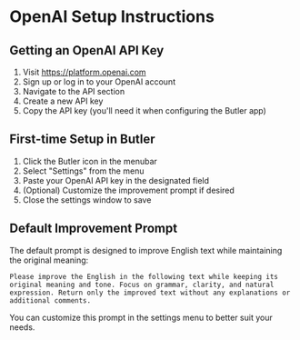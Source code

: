 # OpenAI Setup Instructions

## Getting an OpenAI API Key
1. Visit https://platform.openai.com
2. Sign up or log in to your OpenAI account
3. Navigate to the API section
4. Create a new API key
5. Copy the API key (you'll need it when configuring the Butler app)

## First-time Setup in Butler
1. Click the Butler icon in the menubar
2. Select "Settings" from the menu
3. Paste your OpenAI API key in the designated field
4. (Optional) Customize the improvement prompt if desired
5. Close the settings window to save

## Default Improvement Prompt
The default prompt is designed to improve English text while maintaining the original meaning:

```
Please improve the English in the following text while keeping its original meaning and tone. Focus on grammar, clarity, and natural expression. Return only the improved text without any explanations or additional comments.
```

You can customize this prompt in the settings menu to better suit your needs.
